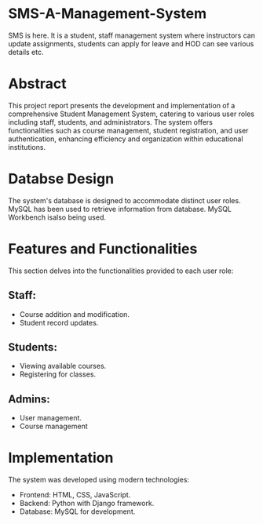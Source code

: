# SMS-A-Management-System
SMS is here. It is a student, staff management system where instructors can update assignments, students can apply for leave and HOD can see various details etc.

# Abstract
This project report presents the development and implementation of a comprehensive Student Management System, catering to various user roles including staff, students, 
and administrators. The system offers functionalities such as course management, student registration, and user authentication, enhancing efficiency and organization 
within educational institutions.

# Databse Design
The system's database is designed to accommodate distinct user roles. MySQL has been used to retrieve information from database. MySQL Workbench isalso being used. 

# Features and Functionalities
This section delves into the functionalities provided to each user role:

## Staff:
- Course addition and modification.
- Student record updates.
## Students:
- Viewing available courses.
- Registering for classes.
## Admins:
- User management.
- Course management

# Implementation
The system was developed using modern technologies:

- Frontend: HTML, CSS, JavaScript.
- Backend: Python with Django framework.
- Database: MySQL for development.

